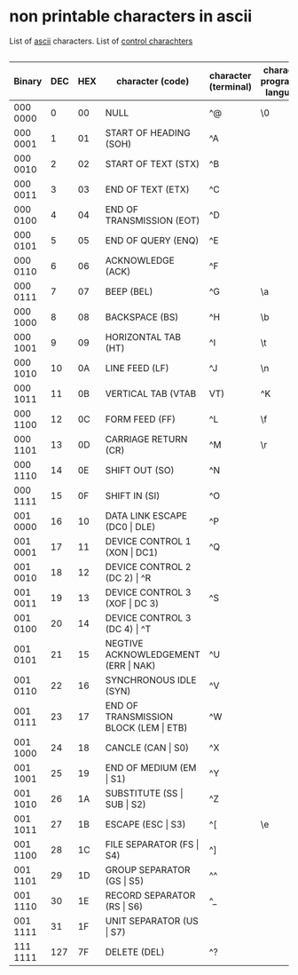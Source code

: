 # non printable characters in ascii

List of [ascii](http://web.itu.edu.tr/~sgunduz/courses/mikroisl/ascii.html) characters.
List of [control charachters](https://en.wikipedia.org/wiki/ASCII#Control_characters)

##

| Binary | DEC | HEX | character (code) | character (terminal) | character (c programming languages) | 
| --- | --- | --- | --- | --- | --- | 
| 000 0000 | 0 | 00 | NULL | ^@ | \0 |
| 000 0001 | 1 | 01 | START OF HEADING (SOH) | ^A | |
| 000 0010 | 2 | 02 | START OF TEXT (STX) | ^B | |
| 000 0011 | 3 | 03 | END OF TEXT (ETX) | ^C | |
| 000 0100 | 4 | 04 | END OF TRANSMISSION (EOT) | ^D | |
| 000 0101 | 5 | 05 | END OF QUERY (ENQ) | ^E | |
| 000 0110 | 6 | 06 | ACKNOWLEDGE (ACK) | ^F | |
| 000 0111 | 7 | 07 | BEEP (BEL) | ^G | \a |
| 000 1000 | 8 | 08 | BACKSPACE (BS) | ^H | \b |
| 000 1001 | 9 | 09 | HORIZONTAL TAB (HT) | ^I | \t |
| 000 1010 | 10 | 0A | LINE FEED (LF) | ^J | \n |
| 000 1011 | 11 | 0B | VERTICAL TAB (VTAB | VT) | ^K | \v |
| 000 1100 | 12 | 0C | FORM FEED (FF) | ^L | \f |
| 000 1101 | 13 | 0D | CARRIAGE RETURN (CR) | ^M | \r |
| 000 1110 | 14 | 0E | SHIFT OUT (SO) | ^N | |
| 000 1111 | 15 | 0F | SHIFT IN (SI) | ^O | |
| 001 0000 | 16 | 10 | DATA LINK ESCAPE (DC0 \| DLE) | ^P | |
| 001 0001 | 17 | 11 | DEVICE CONTROL 1 (XON \| DC1) | ^Q | |
| 001 0010 | 18 | 12 | DEVICE CONTROL 2 (DC 2) \| ^R | |
| 001 0011 | 19 | 13 | DEVICE CONTROL 3 (XOF \| DC 3) | ^S | |
| 001 0100 | 20 | 14 | DEVICE CONTROL 3 (DC 4) \| ^T | |
| 001 0101 | 21 | 15 | NEGTIVE ACKNOWLEDGEMENT (ERR \| NAK) | ^U | |
| 001 0110 | 22 | 16 | SYNCHRONOUS IDLE (SYN) | ^V | |
| 001 0111 | 23 | 17 | END OF TRANSMISSION BLOCK (LEM \| ETB) | ^W | |
| 001 1000 | 24 | 18 | CANCLE (CAN \| S0) | ^X | |
| 001 1001 | 25 | 19 | END OF MEDIUM (EM \| S1) | ^Y | |
| 001 1010 | 26 | 1A | SUBSTITUTE (SS \| SUB \| S2) | ^Z | |
| 001 1011 | 27 | 1B | ESCAPE (ESC \| S3) | ^[ | \e |
| 001 1100 | 28 | 1C | FILE SEPARATOR (FS \| S4) | ^] | |
| 001 1101 | 29 | 1D | GROUP SEPARATOR (GS \| S5) | ^^ | |
| 001 1110 | 30 | 1E | RECORD SEPARATOR (RS \| S6) | ^\_ | |
| 001 1111 | 31 | 1F | UNIT SEPARATOR (US \| S7) | | |
| 111 1111 | 127 | 7F | DELETE (DEL) | ^? | |
